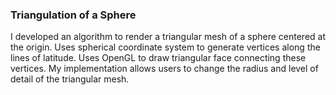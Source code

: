 ### Triangulation of a Sphere

I developed an algorithm to render a triangular mesh of a sphere centered at the origin.
Uses spherical coordinate system to generate vertices along the lines of latitude.
Uses OpenGL to draw triangular face connecting these vertices.
My implementation allows users to change the radius and level of detail of the triangular mesh.
